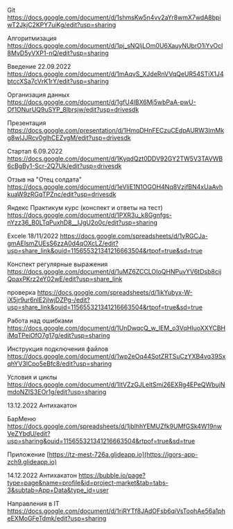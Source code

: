 Git
https://docs.google.com/document/d/1shmsKw5n4vv2aYr8wmX7wdA8bpiwT2JkjC2KPY7uiKg/edit?usp=sharing

Алгоритмизация
https://docs.google.com/document/d/1pj_sNQljLOm0U6XauyNUbrO1iYvOcl8MvD5yVXP1-nQ/edit?usp=sharing

Введение 22.09.2022
https://docs.google.com/document/d/1mAqvS_XJdeRnVVqQeUR54STiX1J4btccXSa7cVrK1rY/edit?usp=sharing

Организация данных 
https://docs.google.com/document/d/1gfU4IBX6Mj5wbPaA-pwU-Of1ONurUQ9uSYP_8Ibrsjw/edit?usp=drivesdk

Презентация
https://docs.google.com/presentation/d/1HmqDHnFECzuCEdpAURW3ImMkg8wlJJRcv0glhCEZvgM/edit?usp=drivesdk

Стартап 6.09.2022
https://docs.google.com/document/d/1KyqdQzt0DDV92GY2TW5V3TAVWB6cBgBy1-Scr-2Q7Uk/edit?usp=drivesdk 

Отзыв на "Отец солдата"
https://docs.google.com/document/d/1eVliE1N1OGOH4Nq8VzjfBN4xUaAvhkuaW9zRGqTPZnc/edit?usp=drivesdk

Яндекс Практикум курс (конспект и ответы на тест)
https://docs.google.com/document/d/1PXR3u_k8Ggnfgs-nYzz36_B0LTqPuxhD8__IJgU2o0c/edit?usp=sharing

Excele 18/11/2022
https://docs.google.com/spreadsheets/d/1yRGCJa-gmAEIsmZUEsS6zzA0d4qOXcLZ/edit?usp=share_link&ouid=115655321341216663504&rtpof=true&sd=true

Конспект регулярные выражения 
https://docs.google.com/document/d/1uMZ6ZCCLOIoQHNPuvYV6tDsb8cijQpaxPKrz2eY02wE/edit?usp=share_link

проверка 
https://docs.google.com/spreadsheets/d/1ikYubyx-W-iX5jr9ur6nlE2jlwjDZPg-/edit?usp=share_link&ouid=115655321341216663504&rtpof=true&sd=true

Работа над ошибками
https://docs.google.com/document/d/1UnDwqcQ_w_lEM_o3VqHIuoXXYCBHiMqTPeiOfO7g17g/edit?usp=sharing

Инструкция подключения файлов 
https://docs.google.com/document/d/1wp2eOq44SotZRTSuCzYXB4vq39SxqhYV3lCpo5eBfc8/edit?usp=sharing

Условия и циклы 
https://docs.google.com/document/d/1ItVZzGJLeltSmi26EXRg4EPeQWbujNmdoNZIS3EOr1g/edit?usp=sharing

13.12.2022 Антихакатон

БарМеню
https://docs.google.com/spreadsheets/d/1jblhhYEMUZfk9UMfGSk4W19nwVeZYbdU/edit?usp=sharing&ouid=115655321341216663504&rtpof=true&sd=true

Приложение 
[https://tz-mest-726a.glideapp.io](https://igors-app-zch9.glideapp.io)

14.12.2022 Антихакатон 
https://bubble.io/page?type=page&name=profile&id=project-market&tab=tabs-3&subtab=App+Data&type_id=user

Направления в IT
https://docs.google.com/document/d/1riRYTf8JAdOFsb6qiVsToohAe56a1pheEXMoGFeTdmk/edit?usp=sharing
